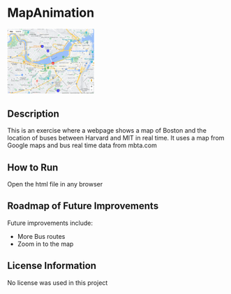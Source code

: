 # MapAnimation


<img src= "MapAnimation.png" width= '200' />


## Description 
This is an exercise where a webpage shows a map of Boston and the location of buses between Harvard and MIT in real time. It uses a map from Google maps and bus real time data from mbta.com

## How to Run
Open the html file in any browser


## Roadmap of Future Improvements
Future improvements include:
  - More Bus routes
  - Zoom in to the map

## License Information
No license was used in this project
